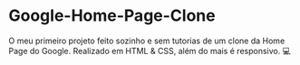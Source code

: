 # Google-Home-Page-Clone
O meu primeiro projeto feito sozinho e sem tutorias de um clone da Home Page do Google. Realizado em HTML & CSS, além do mais é responsivo. :computer:
